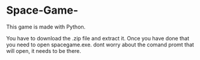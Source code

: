 # Space-Game-
This game is made with Python. 


You have to download the .zip file and extract it. 
Once you have done that you need to open spacegame.exe.
dont worry about the comand promt that will open, it needs to be there.
